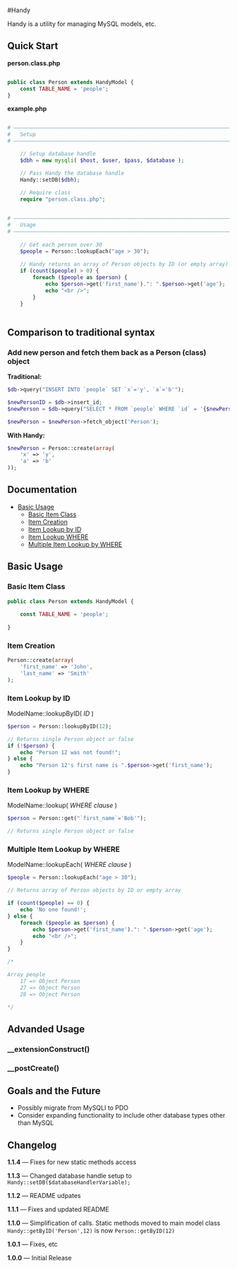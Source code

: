 #Handy

Handy is a utility for managing MySQL models, etc.

## Quick Start

**person.class.php**

```php

public class Person extends HandyModel {
	const TABLE_NAME = 'people';
}
```

**example.php**

```php

# ––––––––––––––––––––––––––––––––––––––––––––––––––––––––––––––––––––––––––––––––
#	Setup
# ––––––––––––––––––––––––––––––––––––––––––––––––––––––––––––––––––––––––––––––––

	// Setup database handle
	$dbh = new mysqli( $host, $user, $pass, $database );

	// Pass Handy the database handle	
	Handy::setDB($dbh);
	
	// Require class
	require "person.class.php";


# ––––––––––––––––––––––––––––––––––––––––––––––––––––––––––––––––––––––––––––––––
#	Usage
# ––––––––––––––––––––––––––––––––––––––––––––––––––––––––––––––––––––––––––––––––
	
	// Get each person over 30
	$people = Person::lookupEach("age > 30");
	
	// Handy returns an array of Person objects by ID (or empty array)
	if (count($people) > 0) {
	    foreach ($people as $person) {
	    	echo $person->get('first_name').": ".$person->get('age');
	        echo "<br />";
	    }
	}
	
```

## Comparison to traditional syntax

### Add new person and fetch them back as a Person (class) object

**Traditional:**

```php
$db->query("INSERT INTO `people` SET `x`='y', `a`='b'");

$newPersonID = $db->insert_id;
$newPerson = $db->query("SELECT * FROM `people` WHERE `id` = '{$newPersonID}'");

$newPerson = $newPerson->fetch_object('Person');
```

**With Handy:**

```php
$newPerson = Person::create(array(
	'x' => 'y',
	'a' => 'b'
));
```


## Documentation

* [Basic Usage](#basic-usage)
	* [Basic Item Class](#basic-item-class)
	* [Item Creation](#item-creation)
	* [Item Lookup by ID](#item-lookup-by-id)
	* [Item Lookup WHERE](#item-lookup-where)
	* [Multiple Item Lookup by WHERE](#multiple-item-lookup-by-where)



## Basic Usage

### Basic Item Class

```php
public class Person extends HandyModel {
	
	const TABLE_NAME = 'people';
	
}

```





### Item Creation

```php
Person::create(array(
	'first_name' => 'John',
	'last_name' => 'Smith'
);
```

### Item Lookup by ID

ModelName::lookupByID( *ID* )

```php
$person = Person::lookupByID(12);

// Returns single Person object or false
if (!$person) {
	echo "Person 12 was not found!";
} else {
	echo "Person 12's first name is ".$person->get('first_name');
}

```


### Item Lookup by WHERE

ModelName::lookup( *WHERE clause* )

```php
$person = Person::get("`first_name`='Bob'");

// Returns single Person object or false
```

### Multiple Item Lookup by WHERE

ModelName::lookupEach( *WHERE clause* )

```php
$people = Person::lookupEach("age > 30");

// Returns array of Person objects by ID or empty array

if (count($people) == 0) {
	echo 'No one found!';
} else {
	foreach ($people as $person) {
		echo $person->get('first_name').": ".$person->get('age');
		echo "<br />";
	}
}

/*

Array people
	17 => Object Person
	27 => Object Person
	28 => Object Person

*/

```

## Advanded Usage

### __extensionConstruct()
### __postCreate()


## Goals and the Future

* Possibly migrate from MySQLI to PDO
* Consider expanding functionality to include other database types other than MySQL


## Changelog

**1.1.4** — Fixes for new static methods access

**1.1.3** — Changed database handle setup to ```Handy::setDB($databaseHandlerVariable);```

**1.1.2** — README udpates

**1.1.1** — Fixes and updated README

**1.1.0** — Simplification of calls. Static methods moved to main model class ```Handy::getByID('Person',12)``` is now ```Person::getByID(12)```

**1.0.1** — Fixes, etc

**1.0.0** — Initial Release
